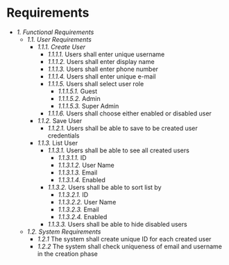 # Requirements

* *1. Functional Requirements*
	* *1.1. User Requirements*
		 * *1.1.1. Create User*
			 * *1.1.1.1.* Users shall enter unique username
			 * *1.1.1.2.* Users shall enter display name
			 * *1.1.1.3.* Users shall enter phone number
			 * *1.1.1.4.* Users shall enter unique e-mail
			 * *1.1.1.5.* Users shall select user role
				 * *1.1.1.5.1.* Guest
				 * *1.1.1.5.2.* Admin
				 * *1.1.1.5.3.* Super Admin
			 * *1.1.1.6.* Users shall choose either enabled or disabled user
		* *1.1.2.* Save User
			* *1.1.2.1.* Users shall be able to save to be created user credentials
		* *1.1.3.* List User
			* *1.1.3.1.* Users shall be able to see all created users
				* *1.1.3.1.1.* ID
				* *1.1.3.1.2.* User Name
				* *1.1.3.1.3.* Email
				* *1.1.3.1.4.* Enabled
			 * *1.1.3.2.* Users shall be able to sort list by
				* *1.1.3.2.1.* ID
				* *1.1.3.2.2.* User Name
				* *1.1.3.2.3.* Email
				* *1.1.3.2.4.* Enabled			 
			* *1.1.3.3.* Users shall be able to hide disabled users
	* *1.2. System Requirements*
		* *1.2.1* The system shall create unique ID for each created user
		* *1.2.2* The system shall check uniqueness of  email and username in the creation phase
